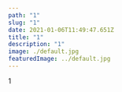 ```yaml
---
path: "1"
slug: "1"
date: 2021-01-06T11:49:47.651Z
title: "1"
description: "1"
image: ./default.jpg
featuredImage: ../default.jpg
---
```

1